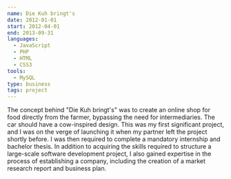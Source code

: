 ```yaml
---
name: Die Kuh bringt's
date: 2012-01-01
start: 2012-04-01
end: 2013-09-31
languages:
  - JavaScript
  - PHP
  - HTML
  - CSS3
tools:
  - MySQL
type: business
tags: project
---
```


The concept behind "Die Kuh bringt's" was to create an online shop for food directly from the farmer, bypassing the need for intermediaries. The car should have a cow-inspired design.
This was my first significant project, and I was on the verge of launching it when my partner left the project shortly before. I was then required to complete a mandatory internship and bachelor thesis.
In addition to acquiring the skills required to structure a large-scale software development project, I also gained expertise in the process of establishing a company, including the creation of a market research report and business plan.
